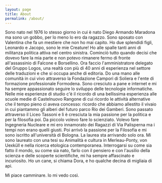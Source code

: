 ```yaml
---
layout: page
title: About
permalink: /about/
---
```


Sono nato nel 1976 lo stesso giorno in cui è nato Diego Armando Maradona ma sono un gobbo, per lo meno lo ero da ragazzo.
Sono sposato con Valentina che fa un mestiere che non ho mai capito.
Ho due splendidi figli, Leonardo e Jacopo, sono le mie Creature!
Ho alle spalle tanti anni di militanza politica attiva nel centro sinistra. Cominciò tutto quando decisi che dovevo fare la mia parte e non potevo rimanere fermo di fronte all'assassinio di Falcone e Borsellino.
Ora faccio l'amministratore delegato del Gruppo Logos, una realtà con più di 40 anni di esperienza nel settore delle traduzioni e che si occupa anche di editoria.
Do una mano alle comunità in cui vivo attraverso la Fondazione Campori di Soliera e l'ente di formazione professionale Formodena.
Sono cresciuto a pane e internet e mi ha sempre appassionato seguire lo sviluppo delle tecnologie informatiche.
Nelle mie esperienze di studio c'è il ricordo di una bellissima esperienza alle scuole medie di Castelnuovo Rangone di cui ricordo le attività alternative che il tempo pieno ci aveva concesso: ricordo che abbiamo allestito il vivaio in cui piantammo gli alberi del futuro parco Rio dei Gamberi.  Sono passato attraverso il Liceo Tassoni e lì è cresciuta la mia passione per la politica e per la filosofia poi.
Da piccolo volevo fare lo scienziato. Volevo fare Ingegneria Nucleare e mi ero innamorato dei Ragazzi di Via Palisperna ma i tempi non erano quelli giusti.
Poi arrivò la passione per la Filosofia e mi sono iscritto all'università di Bologna.
La laurea sta arrivando solo ora.  Mi sono laureato con una tesi su Animalità e cultura in Merleau-Ponty, von Uexküll e nella ricerca
etologica contemporanea.
Interrogarsi su come sia fatto il mondo, su come sia nato, farlo con il pensiero e con l'ausilio della scienza e delle scoperte scientifiche, mi ha sempre affascinato e incuriosito.
Ho un cane, si chiama Dora, e ho qualche decina di migliaia di api.

Mi piace camminare.
Io mi vedo così.
